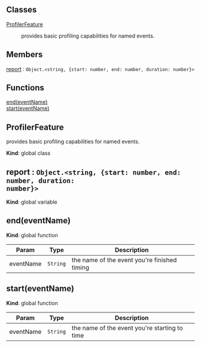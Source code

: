 ## Classes

<dl>
<dt><a href="#ProfilerFeature">ProfilerFeature</a></dt>
<dd><p>provides basic profiling capabilities for named events.</p>
</dd>
</dl>

## Members

<dl>
<dt><a href="#report">report</a> : <code>Object.&lt;string, {start: number, end: number, duration: number}&gt;</code></dt>
<dd></dd>
</dl>

## Functions

<dl>
<dt><a href="#end">end(eventName)</a></dt>
<dd></dd>
<dt><a href="#start">start(eventName)</a></dt>
<dd></dd>
</dl>

<a name="ProfilerFeature"></a>

## ProfilerFeature
provides basic profiling capabilities for named events.

**Kind**: global class  
<a name="report"></a>

## report : <code>Object.&lt;string, {start: number, end: number, duration: number}&gt;</code>
**Kind**: global variable  
<a name="end"></a>

## end(eventName)
**Kind**: global function  

| Param | Type | Description |
| --- | --- | --- |
| eventName | <code>String</code> | the name of the event you're finished timing |

<a name="start"></a>

## start(eventName)
**Kind**: global function  

| Param | Type | Description |
| --- | --- | --- |
| eventName | <code>String</code> | the name of the event you're starting to time |